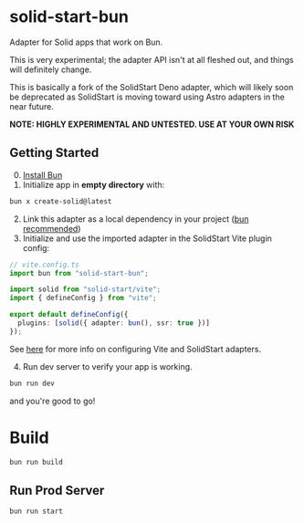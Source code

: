 # solid-start-bun

Adapter for Solid apps that work on Bun.

This is very experimental; the adapter API isn't at all fleshed out, and things will definitely change.

This is basically a fork of the SolidStart Deno adapter, which will likely soon be deprecated as SolidStart is moving toward using Astro adapters in the near future.

**NOTE: HIGHLY EXPERIMENTAL AND UNTESTED. USE AT YOUR OWN RISK**

## Getting Started
0. [Install Bun](https://bun.sh/docs/installation)
1. Initialize app in **empty directory** with:
```bash
bun x create-solid@latest
```
2. Link this adapter as a local dependency in your project ([bun recommended](https://bun.sh/docs/cli/install#local-packages-bun-link))
3. Initialize and use the imported adapter in the SolidStart Vite plugin config:
```ts
// vite.config.ts
import bun from "solid-start-bun";

import solid from "solid-start/vite";
import { defineConfig } from "vite";

export default defineConfig({
  plugins: [solid({ adapter: bun(), ssr: true })]
});
```
See [here](https://start.solidjs.com/api/vite) for more info on configuring Vite and SolidStart adapters.

4. Run dev server to verify your app is working.
```bash
bun run dev
```
and you're good to go!

# Build
```bash
bun run build
```

## Run Prod Server
```bash
bun run start
```
